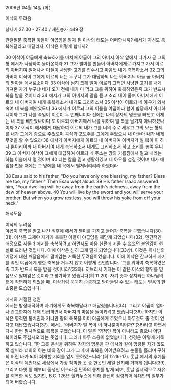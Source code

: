 2009년 04월 14일 (화)

이삭의 두려움



창세기 27:30 - 27:40 / 새찬송가 449 장


관찰질문
축복한 아들이 야곱임을 알게 된 이삭의 태도는 어떠합니까?
에서가 자신도 축복해달라고 매달리자, 이삭은 어떻게 합니까?

30 이삭이 야곱에게 축복하기를 마치매 야곱이 그의 아버지 이삭 앞에서 나가자 곧 그의 형 에서가 사냥하여 돌아온지라 31 그가 별미를 만들어 아버지에게로 가지고 가서 이르되 아버지여 일어나서 아들이 사냥한 고기를 잡수시고 마음껏 내게 축복하소서 32 그의 아버지 이삭이 그에게 이르되 너는 누구냐 그가 대답하되 나는 아버지의 아들 곧 아버지의 맏아들 에서로소이다 33 이삭이 심히 크게 떨며 이르되 그러면 사냥한 고기를 내게 가져온 자가 누구냐 네가 오기 전에 내가 다 먹고 그를 위하여 축복하였은즉 그가 반드시 복을 받을 것이니라 34 에서가 그의 아버지의 말을 듣고 소리 내어 울며 아버지에게 이르되 내 아버지여 내게 축복하소서 내게도 그리하소서 35 이삭이 이르되 네 아우가 와서 속여 네 복을 빼앗았도다 36 에서가 이르되 그의 이름을 야곱이라 함이 합당하지 아니하니이까 그가 나를 속임이 이것이 두 번째니이다 전에는 나의 장자의 명분을 빼앗고 이제는 내 복을 빼앗았나이다 또 이르되 아버지께서 나를 위하여 빌 복을 남기지 아니하셨나이까 37 이삭이 에서에게 대답하여 이르되 내가 그를 너의 주로 세우고 그의 모든 형제를 내가 그에게 종으로 주었으며 곡식과 포도주를 그에게 주었으니 내 아들아 내가 네게 무엇을 할 수 있으랴 38 에서가 아버지에게 이르되 내 아버지여 아버지가 빌 복이 이 하나 뿐이리이까 내 아버지여 내게 축복하소서 내게도 그리하소서 하고 소리를 높여 우니 39 그 아버지 이삭이 그에게 대답하여 이르되 네 주소는 땅의 기름짐에서 멀고 내리는 하늘 이슬에서 멀 것이며 40 너는 칼을 믿고 생활하겠고 네 아우를 섬길 것이며 네가 매임을 벗을 때에는 그 멍에를 네 목에서 떨쳐버리리라 하였더라  

38 Esau said to his father, "Do you have only one blessing, my father? Bless me too, my father!" Then Esau wept aloud. 39 His father Isaac answered him, "Your dwelling will be away from the earth's richness, away from the dew of heaven above. 40 You will live by the sword and you will serve your brother. But when you grow restless, you will throw his yoke from off your neck."

해석도움





이삭의 두려움  
야곱이 축복을 받고 나간 직후에 에서가 별미를 가지고 들어가 축복을 구했습니다(30-31). 이삭은 그제야 자기가 축복한 아들이 야곱임을 깨닫게 되었습니다(32). 인간적인 애정으로 서둘러 에서를 축복하려고 하면서도 마음 한편에 지울 수 없었던 불안감이 현실로 드러난 것입니다. 이에 이삭은 심히 크게 떨게 되었습니다(33상). 이것은 하나님의 예정에 대한 깨달음에서 말미암는 거룩한 두려움이었습니다. 이에 이삭은 간교하게 자기를 속인 야곱에게 행한 축복을 거두지 않고 이렇게 선언합니다. ‘그를 위하여 축복하였은즉 그가 반드시 복을 받을 것이니라’(33하). 히브리서 기자는 이 같은 이삭의 행위를 믿음으로 말미암은 것이라고 평가하고 있습니다(히 11:20). 자기 뜻과 상치되는 하나님의 뜻에 직면하게 되었을 때, 이삭처럼 묵묵히 순종하고 받아들일 수 있는 태도는 믿음의 한 소중한 모습입니다.      

에서의 거절된 청원  
에서는 방성대곡하며 자기에게도 축복해달라고 매달렸습니다(34). 그리고 야곱이 얼마나 간교한지에 대해 언급하면서 아버지의 마음을 돌이키려고 했습니다(36). 하지만 이삭은 영적인 통치권과 가나안 땅의 축복을 이미 야곱에게 주었으니 아무것도 줄 것이 없다고 대답했습니다(37). 에서는 ‘아버지가 빌 복이 이 하나뿐이리이까?’(38)라고 하면서 다시 한번 필사적으로 축복을 구했습니다. 이 말은 ‘영적인 복이 아니라도 좋으니 어떤 복이라도 주십시오’라는 뜻입니다. 그러나 아무 소용이 없었습니다. 성경은 이렇게 기록하고 있습니다. “한 그릇 음식을 위하여 장자의 명분을 판 에서와 같이 망령된 자가 없도록 살피라 너희의 아는 바와 같이 그가 그 후에 축복을 이어받으려고 눈물을 흘리며 구하되 버린 바가 되어 회개할 기회를 얻지 못하였느니라”(히 12:16-17). 훗날 에서의 후예들은 이삭의 예언대로 세상에서 가장 척박한 곳 중 한곳인 세일 산지에 거하게 됩니다(39). 그리고 다윗 왕 때부터 동생인 이스라엘 민족의 통치를 받게 되며, 훗날 일시적으로 자유를 회복한 적도 있지만, B.C. 126년 힐카누스에 의해 완전히 점령되어 유대인의 일부가 되어 버렸습니다.